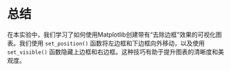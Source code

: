 # 总结

在本实验中，我们学习了如何使用Matplotlib创建带有“去除边框”效果的可视化图表。我们使用 `set_position()` 函数将左边框和下边框向外移动，以及使用 `set_visible()` 函数隐藏上边框和右边框。这种技巧有助于提升图表的清晰度和美观度。
